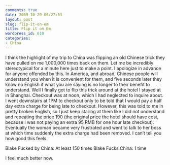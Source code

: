 ```yaml
---
comments: true
date: 2009-10-29 06:27:53
layout: post
slug: flip-it-on-em
title: Flip it on Em
wordpress_id: 610
categories:
- China
---
```


I think the highlight of my trip to China was flipping an old Chinese trick they have pulled on me 1,000,000 times back on them.  Let me be incredibly stereotypical for a minute here just to make a point.  I apologize in advance for anyone offended by this.  In America, and abroad, Chinese people will understand you when it is convenient for them, and five seconds later they know no English if what you are saying is no longer to their benefit to understand.  Well I finally got to flip this trick around at the hotel I stayed at in Shanghai.  Checkout was at noon, which I had neglected to inquire about.  I went downstairs at 1PM to checkout only to be told that I would pay a half day extra charge for being late to checkout.  However, this was told to me in pretty broken English, so I just keep staring at them like I did not understand and repeating the price 190 (the original price the hotel should have cost, because I was not paying an extra 95 RMB for one hour late checkout).  Eventually the woman became very frustrated and went to talk to her boss at which time suddenly the extra charge had been removed.  I can’t tell you how good this feels.

Blake Fucked by China: At least 150 times
Blake Fucks China: 1 time

I feel much better now.

